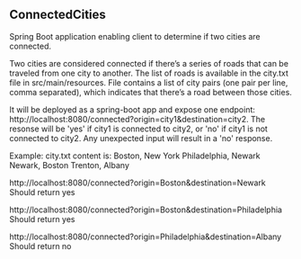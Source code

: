 <?xml version='1.0' encoding='utf-8' ?><!DOCTYPE html PUBLIC "-//W3C//DTD XHTML 1.0 Transitional//EN" "http://www.w3.org/TR/xhtml1/DTD/xhtml1-transitional.dtd">
<html xmlns="http://www.w3.org/1999/xhtml">
	<head>
		<meta http-equiv="Content-Type" content="text/html; charset=utf-8"/>
	</head>
	<body>
		<p><h2>ConnectedCities</h2>
		<hz/>
			Spring Boot application enabling client to determine if two cities are connected.</p>
		<p>Two cities are considered connected if there’s a series of roads that can be traveled from one city to another. The list of roads is available in the city.txt file in src/main/resources. File contains a list of city pairs (one pair per line, comma separated), which indicates that there’s a road between those cities.</p>
		<p>It will be deployed as a spring-boot app and expose one endpoint: http://localhost:8080/connected?origin=city1&amp;destination=city2. The resonse will be 'yes' if city1 is connected to city2, or 'no' if city1 is not connected to city2. Any unexpected input will result in a 'no' response.</p>
		<p>Example: city.txt content is: Boston, New York Philadelphia, Newark Newark, Boston Trenton, Albany</p>
		<p>http://localhost:8080/connected?origin=Boston&amp;destination=Newark Should return yes</p>
		<p>http://localhost:8080/connected?origin=Boston&amp;destination=Philadelphia Should return yes</p>
		<p>http://localhost:8080/connected?origin=Philadelphia&amp;destination=Albany Should return no</p>			
	</body>
</html>